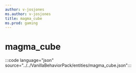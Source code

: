 ```yaml
---
author: v-josjones
ms.author: v-josjones
title: magma_cube
ms.prod: gaming
---
```


# magma_cube

:::code language="json" source="../../VanillaBehaviorPack/entities/magma_cube.json":::
